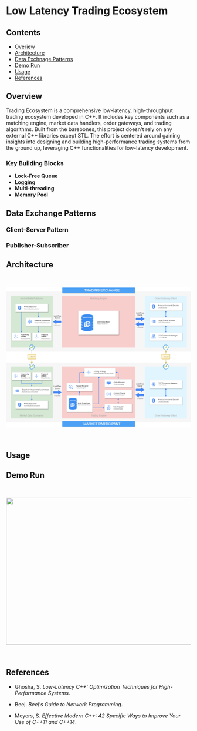 # Low Latency Trading Ecosystem

## Contents
* [Overiew](#overview)
* [Architecture](#architecture)
* [Data Exchnage Patterns](#data-exchange-patterns)
* [Demo Run](#demo-run)
* [Usage](#usage)
* [References](#references)

## Overview
Trading Ecosystem is a comprehensive low-latency, high-throughput trading ecosystem developed in C++. It includes key components such as a matching engine, market data handlers, order gateways, and trading algorithms. Built from the barebones, this project doesn't rely on any external C++ libraries except STL. The effort is centered around gaining insights into designing and building high-performance trading systems from the ground up, leveraging C++ functionalities for low-latency development.

### Key Building Blocks
- **Lock-Free Queue**
- **Logging** 
- **Multi-threading**
- **Memory Pool**

## Data Exchange Patterns

### Client-Server Pattern

### Publisher-Subscriber

## Architecture

<br>
<p align="center">
<img src="data/Trading_Diagram.png"/>
</p>
<br>

## Usage



## Demo Run

<br>
<p align="center">
<img src="data/trial.gif" width="800" height="400"/> 
</p>
<br>

## References

- Ghosha, S. *Low-Latency C++: Optimization Techniques for High-Performance Systems*.

- Beej. *Beej's Guide to Network Programming*.

- Meyers, S. *Effective Modern C++: 42 Specific Ways to Improve Your Use of C++11 and C++14*. 

